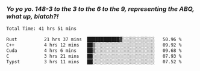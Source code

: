 ### ***Yo yo yo. 148-3 to the 3 to the 6 to the 9, representing the ABQ, what up, biatch?!***

<!--START_SECTION:waka-->

```txt
Total Time: 41 hrs 51 mins

Rust          21 hrs 37 mins  ████████████▓░░░░░░░░░░░░   50.96 %
C++           4 hrs 12 mins   ██▒░░░░░░░░░░░░░░░░░░░░░░   09.92 %
Cuda          4 hrs 6 mins    ██▒░░░░░░░░░░░░░░░░░░░░░░   09.68 %
C             3 hrs 21 mins   ██░░░░░░░░░░░░░░░░░░░░░░░   07.93 %
Typst         3 hrs 11 mins   ██░░░░░░░░░░░░░░░░░░░░░░░   07.52 %
```

<!--END_SECTION:waka-->

<!--
**AJMC2002/AJMC2002** is a ✨ _special_ ✨ repository because its `README.md` (this file) appears on your GitHub profile.

Here are some ideas to get you started:

- 🔭 I’m currently working on ...
- 🌱 I’m currently learning ...
- 👯 I’m looking to collaborate on ...
- 🤔 I’m looking for help with ...
- 💬 Ask me about ...
- 📫 How to reach me: ...
- 😄 Pronouns: ...
- ⚡ Fun fact: ...
-->
